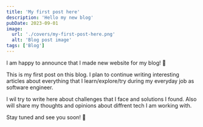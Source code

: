 ```yaml
---
title: 'My first post here'
description: 'Hello my new blog'
pubDate: 2023-09-01
image:
  url: './covers/my-first-post-here.png'
  alt: 'Blog post image'
tags: ['Blog']
---
```


I am happy to announce that I made new website for my blog! 🎊

This is my first post on this blog. I plan to continue writing interesting articles about everything that I learn/explore/try during my everyday job as software engineer.

I wil try to write here about challenges that I face and solutions I found. Also will share my thoughts and opinions about diffrent tech I am working with.

Stay tuned and see you soon! 🍻
